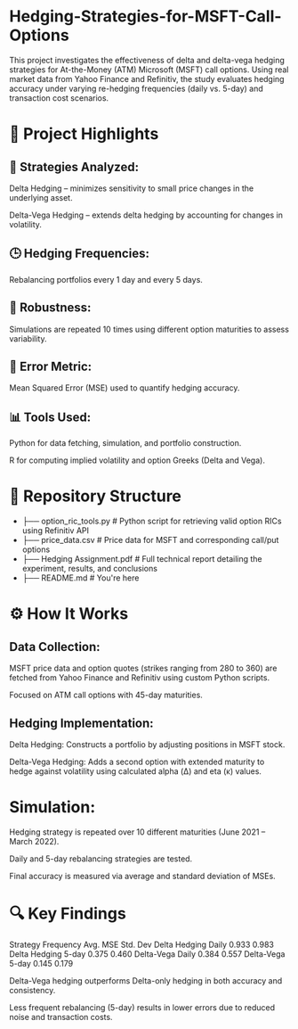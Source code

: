 # Hedging-Strategies-for-MSFT-Call-Options
This project investigates the effectiveness of delta and delta-vega hedging strategies for At-the-Money (ATM) Microsoft (MSFT) call options. Using real market data from Yahoo Finance and Refinitiv, the study evaluates hedging accuracy under varying re-hedging frequencies (daily vs. 5-day) and transaction cost scenarios.

# 📌 Project Highlights
## 🧠 Strategies Analyzed:

Delta Hedging – minimizes sensitivity to small price changes in the underlying asset.

Delta-Vega Hedging – extends delta hedging by accounting for changes in volatility.

## 🕒 Hedging Frequencies:

Rebalancing portfolios every 1 day and every 5 days.

## 🔁 Robustness:

Simulations are repeated 10 times using different option maturities to assess variability.

## 🧮 Error Metric:

Mean Squared Error (MSE) used to quantify hedging accuracy.

## 📊 Tools Used:

Python for data fetching, simulation, and portfolio construction.

R for computing implied volatility and option Greeks (Delta and Vega).

# 📂 Repository Structure
- ├── option_ric_tools.py       # Python script for retrieving valid option RICs using Refinitiv API
- ├── price_data.csv            # Price data for MSFT and corresponding call/put options
- ├── Hedging Assignment.pdf    # Full technical report detailing the experiment, results, and conclusions
- ├── README.md                 # You're here

# ⚙️ How It Works
## Data Collection:

MSFT price data and option quotes (strikes ranging from 280 to 360) are fetched from Yahoo Finance and Refinitiv using custom Python scripts.

Focused on ATM call options with 45-day maturities.

## Hedging Implementation:

Delta Hedging: Constructs a portfolio by adjusting positions in MSFT stock.

Delta-Vega Hedging: Adds a second option with extended maturity to hedge against volatility using calculated alpha (Δ) and eta (κ) values.

# Simulation:

Hedging strategy is repeated over 10 different maturities (June 2021 – March 2022).

Daily and 5-day rebalancing strategies are tested.

Final accuracy is measured via average and standard deviation of MSEs.

# 🔍 Key Findings
Strategy	Frequency	Avg. MSE	Std. Dev
Delta Hedging	Daily	0.933	0.983
Delta Hedging	5-day	0.375	0.460
Delta-Vega	Daily	0.384	0.557
Delta-Vega	5-day	0.145	0.179

Delta-Vega hedging outperforms Delta-only hedging in both accuracy and consistency.

Less frequent rebalancing (5-day) results in lower errors due to reduced noise and transaction costs.
